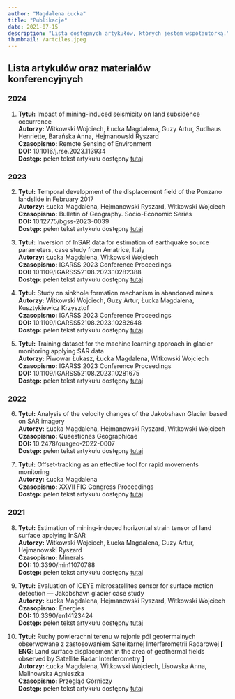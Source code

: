 ```yaml
---
author: "Magdalena Łucka"
title: "Publikacje"
date: 2021-07-15
description: "Lista dostepnych artykułów, których jestem współautorką."
thumbnail: /artciles.jpeg
---
```


## Lista artykułów oraz materiałów konferencyjnych

### 2024

1.	**Tytuł:** Impact of mining-induced seismicity on land subsidence occurrence\
	**Autorzy:** Witkowski Wojciech, Łucka Magdalena, Guzy Artur, Sudhaus Henriette, Barańska Anna, Hejmanowski Ryszard\
	**Czasopismo:** Remote Sensing of Environment\
	**DOI:** 10.1016/j.rse.2023.113934\
	**Dostęp:** pełen tekst artykułu dostępny [tutaj](https://www.sciencedirect.com/science/article/pii/S0034425723004868)


### 2023

2.	**Tytuł:** Temporal development of the displacement field of the Ponzano landslide in February 2017\
	**Autorzy:** Łucka Magdalena, Hejmanowski Ryszard, Witkowski Wojciech\
	**Czasopismo:** Bulletin of Geography. Socio-Economic Series\
	**DOI:** 10.12775/bgss-2023-0039\
	**Dostęp:** pełen tekst artykułu dostępny [tutaj](https://apcz.umk.pl/BGSS/article/view/46868)
	
3.	**Tytuł:** Inversion of InSAR data for estimation of earthquake source parameters, case study from Amatrice, Italy\
	**Autorzy:** Łucka Magdalena, Witkowski Wojciech\
	**Czasopismo:**  IGARSS 2023 Conference Proceedings\
	**DOI:** 10.1109/IGARSS52108.2023.10282388\
	**Dostęp:** pełen tekst artykułu dostępny [tutaj](https://ieeexplore.ieee.org/document/10282388)
	
4.	**Tytuł:** Study on sinkhole formation mechanism in abandoned mines\
	**Autorzy:** Witkowski Wojciech, Guzy Artur, Łucka Magdalena, Kusztykiewicz Krzysztof\
	**Czasopismo:** IGARSS 2023 Conference Proceedings\
	**DOI:** 10.1109/IGARSS52108.2023.10282648\
	**Dostęp:** pełen tekst artykułu dostępny [tutaj](https://ieeexplore.ieee.org/document/10282648)
	
5.	**Tytuł:** Training dataset for the machine learning approach in glacier monitoring applying SAR data\
	**Autorzy:** Piwowar Łukasz, Łucka Magdalena, Witkowski Wojciech\
	**Czasopismo:** IGARSS 2023 Conference Proceedings\
	**DOI:** 10.1109/IGARSS52108.2023.10281675\
	**Dostęp:** pełen tekst artykułu dostępny [tutaj](https://ieeexplore.ieee.org/document/10281675)

### 2022

6.	**Tytuł:** Analysis of the velocity changes of the Jakobshavn Glacier based on SAR imagery\
	**Autorzy:** Łucka Magdalena, Hejmanowski Ryszard, Witkowski Wojciech\
	**Czasopismo:** Quaestiones Geographicae\
	**DOI:** 10.2478/quageo-2022-0007\
	**Dostęp:** pełen tekst artykułu dostępny [tutaj](https://sciendo.com/article/10.2478/quageo-2022-0007)

7.	**Tytuł:** Offset-tracking as an effective tool for rapid movements monitoring\
	**Autorzy:** Łucka Magdalena\
	**Czasopismo:** XXVII FIG Congress Proceedings\
	**Dostęp:** pełen tekst artykułu dostępny [tutaj](https://www.fig.net/resources/proceedings/fig_proceedings/fig2022/papers/ts01a/TS01A_Lukosz_11622.pdf)


### 2021

8.	**Tytuł:** Estimation of mining-induced horizontal strain tensor of land surface applying InSAR\
	**Autorzy:** Witkowski Wojciech, Łucka Magdalena, Guzy Artur, Hejmanowski Ryszard\
	**Czasopismo:** Minerals\
	**DOI:** 10.3390/min11070788\
	**Dostęp:** pełen tekst artykułu dostępny [tutaj](https://www.mdpi.com/2075-163X/11/7/788/pdf)
	
9.	**Tytuł:** Evaluation of ICEYE microsatellites sensor for surface motion detection — Jakobshavn glacier case study\
	**Autorzy:** Łucka Magdalena, Hejmanowski Ryszard, Witkowski Wojciech\
	**Czasopismo:** Energies\
	**DOI:** 10.3390/en14123424\
	**Dostęp:** pełen tekst artykułu dostępny [tutaj](https://www.mdpi.com/1996-1073/14/12/3424/pdf)
	
10.	**Tytuł:** Ruchy powierzchni terenu w rejonie pól geotermalnych obserwowane z zastosowaniem Satelitarnej Interferometrii Radarowej **[ ENG**: Land surface displacement in the area of geothermal fields observed by Satellite Radar Interferometry **]**\
	**Autorzy:** Łucka Magdalena, Witkowski Wojciech, Lisowska Anna, Malinowska Agnieszka\
	**Czasopismo:** Przegląd Górniczy\
	**Dostęp:** pełen tekst artykułu dostępny [tutaj](https://sitg.pl/services/przeglad-gorniczy-4-6-2021/)
